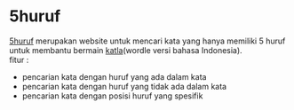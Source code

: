 # 5huruf
[5huruf](https://5huruf.netlify.app/) merupakan website untuk mencari kata yang hanya memiliki 5 huruf untuk membantu bermain [katla](https://katla.vercel.app/)(wordle versi bahasa Indonesia).<br>
fitur :
- pencarian kata dengan huruf yang ada dalam kata
- pencarian kata dengan huruf yang tidak ada dalam kata
- pencarian kata dengan posisi huruf yang spesifik